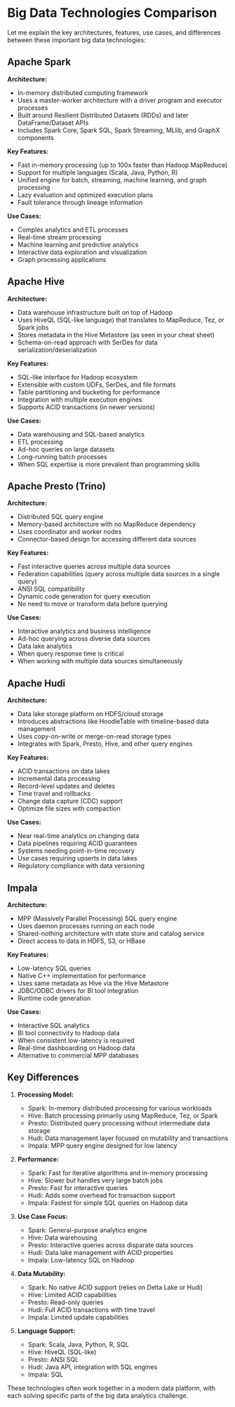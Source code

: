 # Big Data Technologies Comparison

Let me explain the key architectures, features, use cases, and differences between these important big data technologies:

## Apache Spark

**Architecture:**
- In-memory distributed computing framework
- Uses a master-worker architecture with a driver program and executor processes
- Built around Resilient Distributed Datasets (RDDs) and later DataFrame/Dataset APIs
- Includes Spark Core, Spark SQL, Spark Streaming, MLlib, and GraphX components

**Key Features:**
- Fast in-memory processing (up to 100x faster than Hadoop MapReduce)
- Support for multiple languages (Scala, Java, Python, R)
- Unified engine for batch, streaming, machine learning, and graph processing
- Lazy evaluation and optimized execution plans
- Fault tolerance through lineage information

**Use Cases:**
- Complex analytics and ETL processes
- Real-time stream processing
- Machine learning and predictive analytics
- Interactive data exploration and visualization
- Graph processing applications

## Apache Hive

**Architecture:**
- Data warehouse infrastructure built on top of Hadoop
- Uses HiveQL (SQL-like language) that translates to MapReduce, Tez, or Spark jobs
- Stores metadata in the Hive Metastore (as seen in your cheat sheet)
- Schema-on-read approach with SerDes for data serialization/deserialization

**Key Features:**
- SQL-like interface for Hadoop ecosystem
- Extensible with custom UDFs, SerDes, and file formats
- Table partitioning and bucketing for performance
- Integration with multiple execution engines
- Supports ACID transactions (in newer versions)

**Use Cases:**
- Data warehousing and SQL-based analytics
- ETL processing
- Ad-hoc queries on large datasets
- Long-running batch processes
- When SQL expertise is more prevalent than programming skills

## Apache Presto (Trino)

**Architecture:**
- Distributed SQL query engine
- Memory-based architecture with no MapReduce dependency
- Uses coordinator and worker nodes
- Connector-based design for accessing different data sources

**Key Features:**
- Fast interactive queries across multiple data sources
- Federation capabilities (query across multiple data sources in a single query)
- ANSI SQL compatibility
- Dynamic code generation for query execution
- No need to move or transform data before querying

**Use Cases:**
- Interactive analytics and business intelligence
- Ad-hoc querying across diverse data sources
- Data lake analytics
- When query response time is critical
- When working with multiple data sources simultaneously

## Apache Hudi

**Architecture:**
- Data lake storage platform on HDFS/cloud storage
- Introduces abstractions like HoodieTable with timeline-based data management
- Uses copy-on-write or merge-on-read storage types
- Integrates with Spark, Presto, Hive, and other query engines

**Key Features:**
- ACID transactions on data lakes
- Incremental data processing
- Record-level updates and deletes
- Time travel and rollbacks
- Change data capture (CDC) support
- Optimize file sizes with compaction

**Use Cases:**
- Near real-time analytics on changing data
- Data pipelines requiring ACID guarantees
- Systems needing point-in-time recovery
- Use cases requiring upserts in data lakes
- Regulatory compliance with data versioning

## Impala

**Architecture:**
- MPP (Massively Parallel Processing) SQL query engine
- Uses daemon processes running on each node
- Shared-nothing architecture with state store and catalog service
- Direct access to data in HDFS, S3, or HBase

**Key Features:**
- Low-latency SQL queries
- Native C++ implementation for performance
- Uses same metadata as Hive via the Hive Metastore
- JDBC/ODBC drivers for BI tool integration
- Runtime code generation

**Use Cases:**
- Interactive SQL analytics
- BI tool connectivity to Hadoop data
- When consistent low-latency is required
- Real-time dashboarding on Hadoop data
- Alternative to commercial MPP databases

## Key Differences

1. **Processing Model:**
   - Spark: In-memory distributed processing for various workloads
   - Hive: Batch processing primarily using MapReduce, Tez, or Spark
   - Presto: Distributed query processing without intermediate data storage
   - Hudi: Data management layer focused on mutability and transactions
   - Impala: MPP query engine designed for low latency

2. **Performance:**
   - Spark: Fast for iterative algorithms and in-memory processing
   - Hive: Slower but handles very large batch jobs
   - Presto: Fast for interactive queries
   - Hudi: Adds some overhead for transaction support
   - Impala: Fastest for simple SQL queries on Hadoop data

3. **Use Case Focus:**
   - Spark: General-purpose analytics engine
   - Hive: Data warehousing
   - Presto: Interactive queries across disparate data sources
   - Hudi: Data lake management with ACID properties
   - Impala: Low-latency SQL on Hadoop

4. **Data Mutability:**
   - Spark: No native ACID support (relies on Delta Lake or Hudi)
   - Hive: Limited ACID capabilities
   - Presto: Read-only queries
   - Hudi: Full ACID transactions with time travel
   - Impala: Limited update capabilities

5. **Language Support:**
   - Spark: Scala, Java, Python, R, SQL
   - Hive: HiveQL (SQL-like)
   - Presto: ANSI SQL
   - Hudi: Java API, integration with SQL engines
   - Impala: SQL

These technologies often work together in a modern data platform, with each solving specific parts of the big data analytics challenge.
